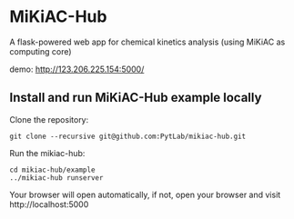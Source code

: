 # MiKiAC-Hub

A flask-powered web app for chemical kinetics analysis (using MiKiAC as computing core)

demo: http://123.206.225.154:5000/

## Install and run MiKiAC-Hub example locally

Clone the repository:

``` shell
git clone --recursive git@github.com:PytLab/mikiac-hub.git
```

Run the mikiac-hub:

``` shell
cd mikiac-hub/example
../mikiac-hub runserver
```

Your browser will open automatically, if not, open your browser and visit http://localhost:5000

